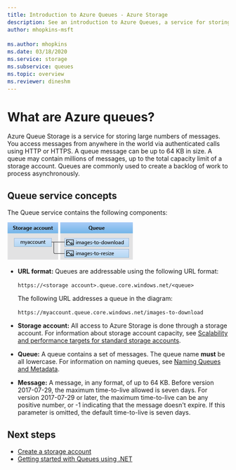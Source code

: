 ```yaml
---
title: Introduction to Azure Queues - Azure Storage
description: See an introduction to Azure Queues, a service for storing large numbers of messages. A queue service contains a URL format, storage account, queue, and message.
author: mhopkins-msft

ms.author: mhopkins
ms.date: 03/18/2020
ms.service: storage
ms.subservice: queues
ms.topic: overview
ms.reviewer: dineshm
---
```


# What are Azure queues?

Azure Queue Storage is a service for storing large numbers of messages. You access messages from anywhere in the world via authenticated calls using HTTP or HTTPS. A queue message can be up to 64 KB in size. A queue may contain millions of messages, up to the total capacity limit of a storage account. Queues are commonly used to create a backlog of work to process asynchronously.

## Queue service concepts

The Queue service contains the following components:

![Diagram showing the relationship between a storage account, queues, and messages.](./media/storage-queues-introduction/queue1.png)

- **URL format:** Queues are addressable using the following URL format:

  `https://<storage account>.queue.core.windows.net/<queue>`

  The following URL addresses a queue in the diagram:

  `https://myaccount.queue.core.windows.net/images-to-download`

- **Storage account:** All access to Azure Storage is done through a storage account. For information about storage account capacity, see [Scalability and performance targets for standard storage accounts](../common/scalability-targets-standard-account.md?toc=%2fazure%2fstorage%2fqueues%2ftoc.json).

- **Queue:** A queue contains a set of messages. The queue name **must** be all lowercase. For information on naming queues, see [Naming Queues and Metadata](/rest/api/storageservices/Naming-Queues-and-Metadata).

- **Message:** A message, in any format, of up to 64 KB. Before version 2017-07-29, the maximum time-to-live allowed is seven days. For version 2017-07-29 or later, the maximum time-to-live can be any positive number, or -1 indicating that the message doesn't expire. If this parameter is omitted, the default time-to-live is seven days.

## Next steps

- [Create a storage account](../common/storage-account-create.md?toc=%2fazure%2fstorage%2fqueues%2ftoc.json)
- [Getting started with Queues using .NET](storage-dotnet-how-to-use-queues.md)
